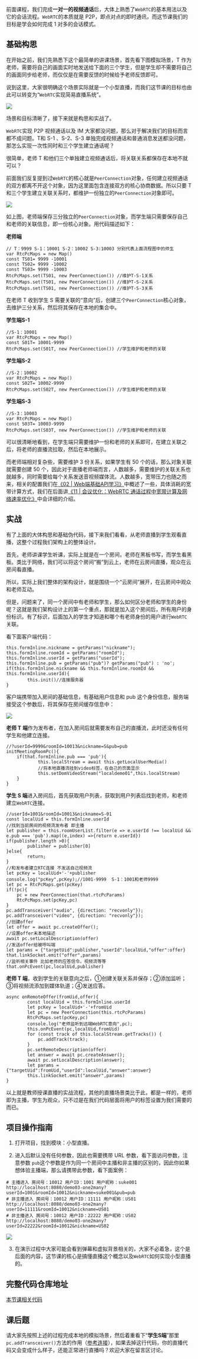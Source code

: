前面课程，我们完成**一对一的视频通话**后，大体上熟悉了`WebRTC`的基本用法以及它的会话流程。`WebRTC`的本质就是 P2P，即点对点的即时通讯，而这节课我们的目标是学会如何完成 1 对多的会话模式。

## 基础构思

在开始之前，我们先熟悉下这个最简单的讲课场景，首先看下图模拟场景，T 作为老师，需要将自己的画面实时地发送给下面的三个学生，但是学生却不需要将自己的画面同步给老师，而仅仅是在需要反馈的时候给予老师反馈即可。

说到这里，大家很明确这个场景实际就是一个小型直播，而我们这节课的目标也由此可以转变为“`WebRTC`实现简易直播系统”。

![](img\5\1.image)

场景和目标清晰了，接下来就是构思和实战了。

`WebRTC`实现 P2P 视频通话以及 IM 大家都没问题，那么对于解决我们的目标而言都不成问题。T和 S-1 、S-2、S-3 单独完成视频通话和普通消息发送都没问题，那怎么实现一次性同时和三个学生建立通话呢？

很简单，老师 T 和他们三个单独建立视频通话后，将关联关系都保存在本地不就可以？

前面我们反复提到过`WebRTC`的核心就是`PeerConnection`对象，任何建立视频通话的双方都离不开这个对象，因为这里面包含连接双方的核心协商数据。所以只要 T 和三个学生建立关联关系时，都维护一份独立的`PeerConnection`对象即可。

![](img\5\2.image)

如上图，老师端保存三分独立的`PeerConnection`对象，而学生端只需要保存自己和老师的关联信息，即一份核心对象。用代码描述如下：

**老师端**

```
// T：9999 S-1：10001 S-2：10002 S-3:10003 分别代表上面流程图中的师生
var RtcPcMaps = new Map()
const TS01= 9999 -10001
const TS02= 9999 -10002
const TS03= 9999 -10003
RtcPcMaps.set(TS01, new PeerConnection()) //维护T-S-1关系
RtcPcMaps.set(TS01, new PeerConnection()) //维护T-S-2关系
RtcPcMaps.set(TS01, new PeerConnection()) //维护T-S-3关系 
```

在老师 T 收到学生 S 需要关联的“意向”后，创建三个`PeerConnection`核心对象，去维护三分关系，然后将其保存在本地的集合中。

**学生端S-1**

```
//S-1：10001 
var RtcPcMaps = new Map()
const S01T= 10001-9999 
RtcPcMaps.set(S01T, new PeerConnection()) //学生维护和老师的关联
```

**学生端S-2**

```
//S-2：10002
var RtcPcMaps = new Map()
const S02T= 10002-9999 
RtcPcMaps.set(S02T, new PeerConnection()) //学生维护和老师的关联
```

**学生端S-3**

```
//S-3：10003
var RtcPcMaps = new Map()
const S03T= 10003-9999 
RtcPcMaps.set(S03T, new PeerConnection()) //学生维护和老师的关联
```

可以很清晰地看到，在学生端只需要维护一份和老师的关系即可，在建立关联之后，将老师的直播流拉取，然后在本地展示。

而老师端相对复杂些，需要维护 3 份关系，如果学生有 50 个的话，那么对象关联就需要创建 50 个，因此对于直播老师端而言，人数越多，需要维护的关联关系也就越多，同时需要给每个关系发送音视频媒体流。人数越多，宽带压力也随之而来，相关的配置我们在[《02 | Web端基础API学习》](https://juejin.cn/book/7168418382318927880/section/7171376753263247396)中概述了一些，具体消耗的宽带计算方式，我们在后面讲[《11 | 会议优化：WebRTC 通话过程中宽带计算及网络速率优化》](https://juejin.cn/book/7168418382318927880/section/7172208545956364318)中会详细的介绍。

## **实战**

有了上面的大体构思和基础伪代码，接下来我们看看，从老师直播到学生观看直播，这整个过程我们架构上的整体设计。

首先，老师讲课学生听课，实际上就是在一个房间，老师在黑板书写，而学生看黑板。类比于网络，我们可以将这个房间“搬”到云上，老师在云房间直播，观众在云房间看直播。

所以，实际上我们整体的架构设计，就是围绕一个“云房间”展开，在云房间中观众和老师互动。

但是，问题来了，同一个房间中有老师和学生，那么如何区分老师和学生的身份呢？这就是我们架构设计上的第一个重点，那就是加入这个房间后，所有用户的身份标识。有了标识，后面加入的学生才知道和哪个有老师身份的用户进行`WebRTC`关联。

看下面客户端代码：

```
this.formInline.nickname = getParams("nickname");
this.formInline.roomId = getParams("roomId");
this.formInline.userId = getParams("userId");
this.formInline.pub = getParams("pub")? getParams("pub") : 'no';
if(this.formInline.nickname && this.formInline.roomId && this.formInline.userId){
        this.init()//连接服务器
}
```

客户端携带加入房间的基础信息，有基础用户信息和 pub 这个身份信息，服务端接受这个参数后，将其保存在房间缓存信息中：

![](img\5\3.image)

**老师 T** **端**作为发布者，在加入房间后就需要发布自己的直播流，此时还没有任何学生和他建立连接。

```
//?userId=9999&roomId=10013&nickname=S&pub=pub
initMeetingRoomPc(){
    if(that.formInline.pub === 'pub'){
            this.localStream = await this.getLocalUserMedia()
            //将本地直播流挂到video标签，在自己的页面显示
            this.setDomVideoStream("localdemo01",this.localStream)
    }
}
```

**学生 S 端**进入房间后，首先获取用户列表，获取到用户列表后找到老师，和老师建立`WebRTC`连接。

```
//userId=1001&roomId=10013&nickname=S-01
const localUid = this.formInline.userId
//找到当前房间的视频流发布者 即主播
let publisher = this.roomUserList.filter(e => e.userId !== localUid && e.pub === 'pub').map((e,index) =>{return e.userId})
if(publisher.length >0){
        publisher = publisher[0]
}else{
        return;
}
//和发布者建立RTC连接 不发送自己视频流
let pcKey = localUid+'-'+publisher
console.log("pcKey",pcKey);//1001-9999  S-1：1001和老师9999  
let pc = RtcPcMaps.get(pcKey)
if(!pc){
    pc = new PeerConnection(that.rtcPcParams)
    RtcPcMaps.set(pcKey,pc)
}
pc.addTransceiver("audio", {direction: "recvonly"});
pc.addTransceiver("video", {direction: "recvonly"});
//创建offer
let offer = await pc.createOffer();
//设置offer未本地描述
await pc.setLocalDescription(offer)
//发送offer给被呼叫端
let params = {"targetUid":publisher,"userId":localUid,"offer":offer}
that.linkSocket.emit("offer",params)
//监听相关事件 比如老师的应答信令，视频流等等
that.onPcEvent(pc,localUid,publisher)
```

**老师 T 端**，收到学生的关联意向之后，①创建关联关系并保存；②添加监听；③将视频流添加到媒体轨道；④发送应答。

```
async onRemoteOffer(fromUid,offer){
        const localUid = this.formInline.userId
        let pcKey = localUid+'-'+fromUid
        let pc = new PeerConnection(this.rtcPcParams)
        RtcPcMaps.set(pcKey,pc)
        console.log("老师监听到远端WebRTC意向",pc);
        this.onPcEvent(pc,localUid,fromUid)
        for (const track of this.localStream.getTracks()) {
            pc.addTrack(track);
        }
        pc.setRemoteDescription(offer)
        let answer = await pc.createAnswer();
        await pc.setLocalDescription(answer);
        let params = {"targetUid":fromUid,"userId":localUid,"answer":answer}
        this.linkSocket.emit("answer",params)
}
```

以上就是教师授课直播的实战流程，其他的直播场景类比于此，都是一样的，老师即为主播，学生为观众，只不过是在我们代码层面将用户的标签设置为我们需要的而已。

## 项目操作指南

1.  打开项目，找到模块：小型直播。

<!---->

2.  进入后默认没有任何参数，因此也需要携带 URL 参数，看下面访问参数，注意参数 `pub`这个参数是作为同一个房间中主播和非主播的区别的，因此你如果想体验主播端，那么请携带此参数，看下面案例：

```
# 主播进入 房间号：10012 用户ID：1001 用户昵称：suke001
http://localhost:8080/demo03-one2many?userId=1001&roomId=10012&nickname=suke001&pub=pub
# 非主播进入 房间号：10012 用户ID：11111 用户昵称：US01
http://localhost:8080/demo03-one2many?userId=11111&roomId=10012&nickname=US01
# 非主播进入 房间号：10012 用户ID：22222 用户昵称：US02
http://localhost:8080/demo03-one2many?userId=22222&roomId=10012&nickname=US02
```

![](img\5\4.image)

3.  在演示过程中大家可能会看到弹幕和虚拟背景相关的，大家不必着急，这个是后面的内容，这节课的核心是搞懂直播这个概念以及`WebRTC`如何实现小型直播的。

  


## 完整代码仓库地址

  [本节课相关代码](https://github.com/wangsrGit119/suke-webrtc-course/blob/main/webrtc-link-demo/src/views/demo03-one2many.vue)


  


## 课后题

请大家先按照上述的过程完成本地的模拟场景，然后着重看下“**学生S端**”那里`pc.addTransceiver()`方法的作用（[参考连接](https://udn.realityripple.com/docs/Web/API/RTCRtpTransceiver/direction)），如果去掉这行代码，你的直播代码又会变成什么样子，还能正常进行直播吗？欢迎大家在留言区讨论。